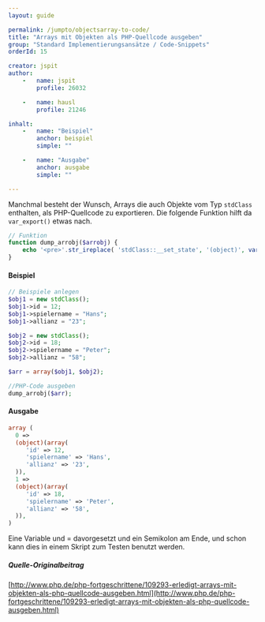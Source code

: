 ```yaml
---
layout: guide

permalink: /jumpto/objectsarray-to-code/
title: "Arrays mit Objekten als PHP-Quellcode ausgeben"
group: "Standard Implementierungsansätze / Code-Snippets"
orderId: 15

creator: jspit
author:
    -   name: jspit
        profile: 26032

    -   name: hausl
        profile: 21246

inhalt:
    -   name: "Beispiel"
        anchor: beispiel
        simple: ""

    -   name: "Ausgabe"
        anchor: ausgabe
        simple: ""

---
```


Manchmal besteht der Wunsch, Arrays die auch Objekte vom Typ `stdClass` enthalten,
als PHP-Quellcode zu exportieren. Die folgende Funktion hilft da `var_export()` etwas nach.

~~~ php
// Funktion
function dump_arrobj($arrobj) { 
    echo '<pre>'.str_ireplace( 'stdClass::__set_state', '(object)', var_export($arrobj,true) ).'</pre>'; 
}  
~~~

#### Beispiel

~~~ php
// Beispiele anlegen 
$obj1 = new stdClass(); 
$obj1->id = 12; 
$obj1->spielername = "Hans"; 
$obj1->allianz = "23"; 

$obj2 = new stdClass(); 
$obj2->id = 18; 
$obj2->spielername = "Peter"; 
$obj2->allianz = "58"; 

$arr = array($obj1, $obj2); 

//PHP-Code ausgeben 
dump_arrobj($arr);  
~~~

#### Ausgabe

~~~ php
array (
  0 => 
  (object)(array(
     'id' => 12,
     'spielername' => 'Hans',
     'allianz' => '23',
  )),
  1 => 
  (object)(array(
     'id' => 18,
     'spielername' => 'Peter',
     'allianz' => '58',
  )),
)
~~~

Eine Variable und = davorgesetzt und ein Semikolon am Ende, und schon kann dies in einem Skript zum Testen benutzt werden.


##### Quelle-Originalbeitrag
[http://www.php.de/php-fortgeschrittene/109293-erledigt-arrays-mit-objekten-als-php-quellcode-ausgeben.html](http://www.php.de/php-fortgeschrittene/109293-erledigt-arrays-mit-objekten-als-php-quellcode-ausgeben.html)
